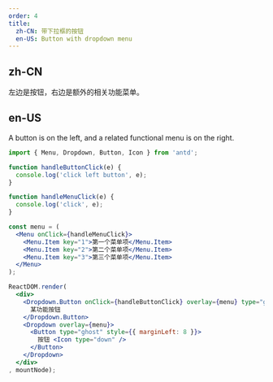 ```yaml
---
order: 4
title:
  zh-CN: 带下拉框的按钮
  en-US: Button with dropdown menu
---
```


## zh-CN

左边是按钮，右边是额外的相关功能菜单。

## en-US

A button is on the left, and a related functional menu is on the right.

````jsx
import { Menu, Dropdown, Button, Icon } from 'antd';

function handleButtonClick(e) {
  console.log('click left button', e);
}

function handleMenuClick(e) {
  console.log('click', e);
}

const menu = (
  <Menu onClick={handleMenuClick}>
    <Menu.Item key="1">第一个菜单项</Menu.Item>
    <Menu.Item key="2">第二个菜单项</Menu.Item>
    <Menu.Item key="3">第三个菜单项</Menu.Item>
  </Menu>
);

ReactDOM.render(
  <div>
    <Dropdown.Button onClick={handleButtonClick} overlay={menu} type="ghost">
      某功能按钮
    </Dropdown.Button>
    <Dropdown overlay={menu}>
      <Button type="ghost" style={{ marginLeft: 8 }}>
        按钮 <Icon type="down" />
      </Button>
    </Dropdown>
  </div>
, mountNode);
````
